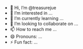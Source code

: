 - 👋 Hi, I’m @treasurejue
- 👀 I’m interested in ...
- 🌱 I’m currently learning ...
- 💞️ I’m looking to collaborate on ...
- 📫 How to reach me ...
- 😄 Pronouns: ...
- ⚡ Fun fact: ...

<!---
treasurejue/treasurejue is a ✨ special ✨ repository because its `README.md` (this file) appears on your GitHub profile.
You can click the Preview link to take a look at your changes.
--->
